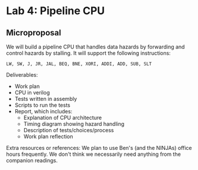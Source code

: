 # Lab 4: Pipeline CPU

## Microproposal

We will build a pipeline CPU that handles data hazards by forwarding and control hazards by stalling. It will support the following instructions:

```
LW, SW, J, JR, JAL, BEQ, BNE, XORI, ADDI, ADD, SUB, SLT
```

Deliverables:
* Work plan
* CPU in verilog
* Tests written in assembly
* Scripts to run the tests
* Report, which includes:
  * Explanation of CPU architecture
  * Timing diagram showing hazard handling
  * Description of tests/choices/process
  * Work plan reflection

Extra resources or references: We plan to use Ben's (and the NINJAs) office hours frequently. We don't think we necessarily need anything from the companion readings.
